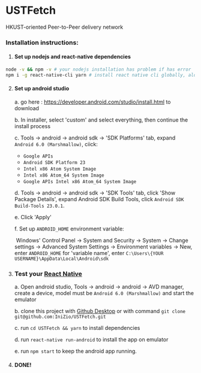 # USTFetch
HKUST-oriented Peer-to-Peer delivery network 



### Installation instructions:

1. #### Set up nodejs and react-native dependencies
```sh
node -v && npm -v # your nodejs installation has problem if has error
npm i -g react-native-cli yarn # install react native cli globally, alongside with yarn
```

2. #### Set up android studio

   a. go here : https://developer.android.com/studio/install.html to download

   b. In installer, select 'custom' and select everything, then continue the install process

   c. Tools -> android -> android sdk -> 'SDK Platforms' tab, expand `Android 6.0 (Marshmallow)`, ciick:

   - `Google APIs`
   - `Android SDK Platform 23`
   - `Intel x86 Atom System Image`
   - `Intel x86 Atom_64 System Image`
   - `Google APIs Intel x86 Atom_64 System Image`

   d. Tools -> android -> android sdk -> 'SDK Tools' tab, click 'Show Package Details', expand Android SDK Build Tools, click `Android SDK Build-Tools 23.0.1`.

   e. Click 'Apply'

   f. Set up `ANDROID_HOME` environment variable:

   ​	Windows' Control Panel -> System and Security -> System -> Change settings -> Advanced System Settings -> Environment variables -> New, enter `ANDROID_HOME` for 'variable name', enter `C:\Users\{YOUR USERNAME}\AppData\Local\Android\sdk`

3. ### Test your [React Native](https://facebook.github.io/react-native/)

   a. Open android studio, Tools -> android -> android -> AVD manager, create a device, model must be `Android 6.0 (Marshmallow)` and start the emulator

   b. clone this project with [Github Desktop](https://desktop.github.com/) or with command `git clone git@github.com:IniZio/USTFetch.git`

   c. run `cd USTFetch && yarn` to install dependencies

   d. run `react-native run-android` to install the app on emulator

   e. run `npm start` to keep the android app running. 

4. #### **DONE!**


